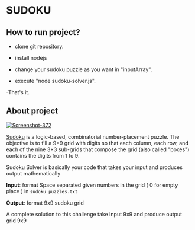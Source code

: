 # SUDOKU

## How to run project?

- clone git repository.

- install nodejs

- change your sudoku puzzle as you want in "inputArray".

- execute "node sudoku-solver.js".

-That's it.



## About project

<a href="https://imgbb.com/"><img src="https://i.ibb.co/0ZgNCH4/Screenshot-372.png" alt="Screenshot-372" border="0"></a>

[Sudoku](http://en.wikipedia.org/wiki/Sudoku) is a logic-based, combinatorial number-placement puzzle. The objective is to fill a 9×9 grid with digits so that each column, each row, and each of the nine 3×3 sub-grids that compose the grid (also called "boxes") contains the digits from 1 to 9.

Sudoku Solver is basically your code that takes your input and produces output mathematically

<b>Input</b>: format Space separated given numbers in the grid ( 0 for empty place ) in `sudoku_puzzles.txt`

<b>Output</b>: format 9x9 sudoku grid

A complete solution to this challenge take Input 9x9 and produce output grid 9x9
